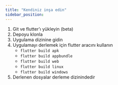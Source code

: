 ```yaml
---
title: "Kendiniz inşa edin"
sidebar_position:
---
```


1. Git ve flutter'ı yükleyin (beta)
2. Depoyu klonla
3. Uygulama dizinine gidin
4. Uygulamayı derlemek için flutter aracını kullanın
   * `flutter build apk`
   * `flutter build appbundle`
   * `flutter build web`
   * `flutter build linux`
   * `flutter build windows`
5. Derlenen dosyalar derleme dizinindedir
